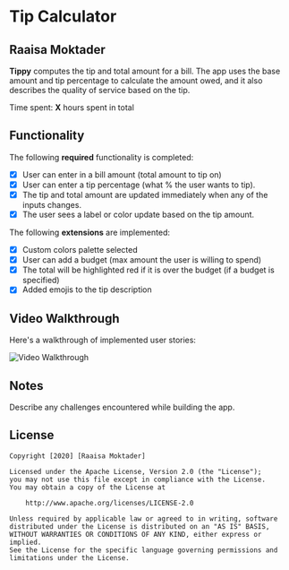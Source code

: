 # Tip Calculator 

## Raaisa Moktader

**Tippy** computes the tip and total amount for a bill. The app uses the base amount and tip percentage to calculate the amount owed, and it also describes the quality of service based on the tip.

Time spent: **X** hours spent in total

## Functionality 

The following **required** functionality is completed:

* [X] User can enter in a bill amount (total amount to tip on)
* [X] User can enter a tip percentage (what % the user wants to tip).
* [X] The tip and total amount are updated immediately when any of the inputs changes.
* [X] The user sees a label or color update based on the tip amount. 

The following **extensions** are implemented:

* [X] Custom colors palette selected
* [X] User can add a budget (max amount the user is willing to spend)
* [X] The total will be highlighted red if it is over the budget (if a budget is specified)
* [X] Added emojis to the tip description

## Video Walkthrough

Here's a walkthrough of implemented user stories:

<img src='https://imgur.com/4qN4AFB' title='Video Walkthrough' width='' alt='Video Walkthrough' />

## Notes

Describe any challenges encountered while building the app.

## License

    Copyright [2020] [Raaisa Moktader]

    Licensed under the Apache License, Version 2.0 (the "License");
    you may not use this file except in compliance with the License.
    You may obtain a copy of the License at

        http://www.apache.org/licenses/LICENSE-2.0

    Unless required by applicable law or agreed to in writing, software
    distributed under the License is distributed on an "AS IS" BASIS,
    WITHOUT WARRANTIES OR CONDITIONS OF ANY KIND, either express or implied.
    See the License for the specific language governing permissions and
    limitations under the License.
